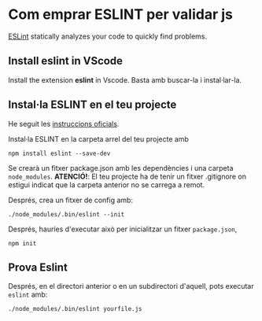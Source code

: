 # Com emprar ESLINT per validar js

[ESLint](https://eslint.org/) statically analyzes your code to quickly find problems.

## Install eslint in VScode

Install the extension **eslint** in Vscode. Basta amb buscar-la i instal·lar-la.

## Instal·la ESLINT en el teu projecte

He seguit les [instruccions oficials](https://github.com/eslint/eslint#installation-and-usage).

Instal·la ESLINT en la carpeta arrel del teu projecte amb 

    npm install eslint --save-dev

Se crearà un fitxer package.json amb les dependències i una carpeta `node_modules`. **ATENCIÓ!**: El teu projecte ha de tenir un fitxer .gitignore on estigui indicat que la carpeta anterior no se carrega a remot.

Després, crea un fitxer de config amb:

    ./node_modules/.bin/eslint --init

Després, hauríes d'executar això per inicialitzar un fitxer `package.json`,

    npm init 

## Prova Eslint

Després, en el directori anterior o en un subdirectori d'aquell, pots executar `eslint` amb:

    ./node_modules/.bin/eslint yourfile.js
